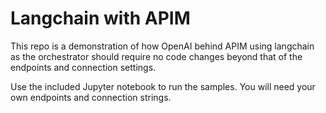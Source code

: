 # Langchain with APIM
This repo is a demonstration of how OpenAI behind APIM using langchain as the orchestrator should require no code changes beyond that of the endpoints and connection settings.

Use the included Jupyter notebook to run the samples. You will need your own endpoints and connection strings.

